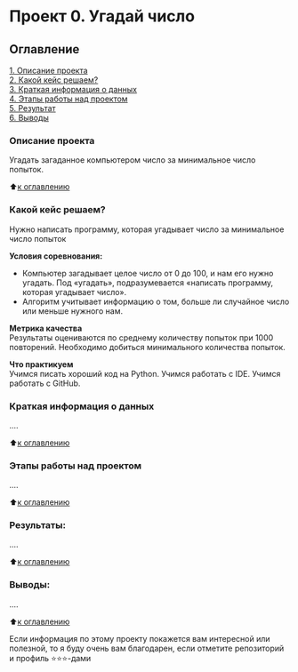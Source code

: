 # Проект 0. Угадай число

## Оглавление  
[1. Описание проекта](https://github.com/Diana-600/SkillFactoryGame.README.md#Описание-проекта)  
[2. Какой кейс решаем?](https://github.com/Diana-600/SkillFactoryGame.README.md#Какой-кейс-решаем)  
[3. Краткая информация о данных](https://github.com/Diana-600/SkillFactoryGame.README.md#Краткая-информация-о-данных)  
[4. Этапы работы над проектом](https://github.com/Diana-600/SkillFactoryGame.README.md#Этапы-работы-над-проектом)  
[5. Результат](https://github.com/Diana-600/SkillFactoryGame.README.md#Результат)    
[6. Выводы](https://github.com/Diana-600/SkillFactoryGame.README.md#Выводы) 

### Описание проекта    
Угадать загаданное компьютером число за минимальное число попыток.

:arrow_up:[к оглавлению](https://github.com/Diana-600/SkillFactoryGame.README.md#Оглавление)


### Какой кейс решаем?    
Нужно написать программу, которая угадывает число за минимальное число попыток

**Условия соревнования:**  
- Компьютер загадывает целое число от 0 до 100, и нам его нужно угадать. Под «угадать», подразумевается «написать программу, которая угадывает число».
- Алгоритм учитывает информацию о том, больше ли случайное число или меньше нужного нам.

**Метрика качества**     
Результаты оцениваются по среднему количеству попыток при 1000 повторений. Необходимо добиться минимального количества попыток.

**Что практикуем**     
Учимся писать хороший код на Python.
Учимся работать с IDE.
Учимся работать с GitHub.
### Краткая информация о данных
....
  
:arrow_up:[к оглавлению](https://github.com/Diana-600/SkillFactoryGame.README.md#Оглавление)


### Этапы работы над проектом  
....

:arrow_up:[к оглавлению](https://github.com/Diana-600/SkillFactoryGame.README.md#Оглавление)


### Результаты:  
....

:arrow_up:[к оглавлению](https://github.com/Diana-600/SkillFactoryGame.README.md#Оглавление)


### Выводы:  
....

:arrow_up:[к оглавлению](https://github.com/Diana-600/SkillFactoryGame.README.md#Оглавление)


Если информация по этому проекту покажется вам интересной или полезной, то я буду очень вам благодарен, если отметите репозиторий и профиль ⭐️⭐️⭐️-дами